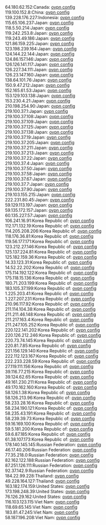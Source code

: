 64.180.62.152:Canada: [ovpn config](vpn/64_180_62_152.ovpn)  
119.100.152.8:China: [ovpn config](vpn/119_100_152_8.ovpn)  
139.228.176.227:Indonesia: [ovpn config](vpn/139_228_176_227.ovpn)  
115.65.106.237:Japan: [ovpn config](vpn/115_65_106_237.ovpn)  
118.5.50.214:Japan: [ovpn config](vpn/118_5_50_214.ovpn)  
119.242.253.8:Japan: [ovpn config](vpn/119_242_253_8.ovpn)  
119.243.49.186:Japan: [ovpn config](vpn/119_243_49_186.ovpn)  
121.86.159.225:Japan: [ovpn config](vpn/121_86_159_225.ovpn)  
123.198.239.164:Japan: [ovpn config](vpn/123_198_239_164.ovpn)  
124.144.22.144:Japan: [ovpn config](vpn/124_144_22_144.ovpn)  
124.86.157.146:Japan: [ovpn config](vpn/124_86_157_146.ovpn)  
126.126.141.117:Japan: [ovpn config](vpn/126_126_141_117.ovpn)  
126.227.34.111:Japan: [ovpn config](vpn/126_227_34_111.ovpn)  
126.23.147.160:Japan: [ovpn config](vpn/126_23_147_160.ovpn)  
138.64.101.76:Japan: [ovpn config](vpn/138_64_101_76.ovpn)  
150.9.47.212:Japan: [ovpn config](vpn/150_9_47_212.ovpn)  
152.165.61.53:Japan: [ovpn config](vpn/152_165_61_53.ovpn)  
153.129.103.138:Japan: [ovpn config](vpn/153_129_103_138.ovpn)  
153.230.4.21:Japan: [ovpn config](vpn/153_230_4_21.ovpn)  
210.198.254.90:Japan: [ovpn config](vpn/210_198_254_90.ovpn)  
219.100.37.1:Japan: [ovpn config](vpn/219_100_37_1.ovpn)  
219.100.37.108:Japan: [ovpn config](vpn/219_100_37_108.ovpn)  
219.100.37.109:Japan: [ovpn config](vpn/219_100_37_109.ovpn)  
219.100.37.125:Japan: [ovpn config](vpn/219_100_37_125.ovpn)  
219.100.37.138:Japan: [ovpn config](vpn/219_100_37_138.ovpn)  
219.100.37.19:Japan: [ovpn config](vpn/219_100_37_19.ovpn)  
219.100.37.205:Japan: [ovpn config](vpn/219_100_37_205.ovpn)  
219.100.37.211:Japan: [ovpn config](vpn/219_100_37_211.ovpn)  
219.100.37.213:Japan: [ovpn config](vpn/219_100_37_213.ovpn)  
219.100.37.22:Japan: [ovpn config](vpn/219_100_37_22.ovpn)  
219.100.37.4:Japan: [ovpn config](vpn/219_100_37_4.ovpn)  
219.100.37.50:Japan: [ovpn config](vpn/219_100_37_50.ovpn)  
219.100.37.58:Japan: [ovpn config](vpn/219_100_37_58.ovpn)  
219.100.37.67:Japan: [ovpn config](vpn/219_100_37_67.ovpn)  
219.100.37.7:Japan: [ovpn config](vpn/219_100_37_7.ovpn)  
219.100.37.90:Japan: [ovpn config](vpn/219_100_37_90.ovpn)  
219.103.155.215:Japan: [ovpn config](vpn/219_103_155_215.ovpn)  
222.231.80.45:Japan: [ovpn config](vpn/222_231_80_45.ovpn)  
59.129.113.197:Japan: [ovpn config](vpn/59_129_113_197.ovpn)  
59.135.172.157:Japan: [ovpn config](vpn/59_135_172_157.ovpn)  
60.135.227.57:Japan: [ovpn config](vpn/60_135_227_57.ovpn)  
106.241.16.91:Korea Republic of: [ovpn config](vpn/106_241_16_91.ovpn)  
112.171.132.19:Korea Republic of: [ovpn config](vpn/112_171_132_19.ovpn)  
114.205.208.206:Korea Republic of: [ovpn config](vpn/114_205_208_206.ovpn)  
118.176.36.81:Korea Republic of: [ovpn config](vpn/118_176_36_81.ovpn)  
119.56.177.171:Korea Republic of: [ovpn config](vpn/119_56_177_171.ovpn)  
123.212.27.146:Korea Republic of: [ovpn config](vpn/123_212_27_146.ovpn)  
125.137.224.81:Korea Republic of: [ovpn config](vpn/125_137_224_81.ovpn)  
125.182.159.36:Korea Republic of: [ovpn config](vpn/125_182_159_36.ovpn)  
14.33.123.31:Korea Republic of: [ovpn config](vpn/14_33_123_31.ovpn)  
14.52.22.202:Korea Republic of: [ovpn config](vpn/14_52_22_202.ovpn)  
175.114.192.122:Korea Republic of: [ovpn config](vpn/175_114_192_122.ovpn)  
175.118.15.136:Korea Republic of: [ovpn config](vpn/175_118_15_136.ovpn)  
180.71.203.199:Korea Republic of: [ovpn config](vpn/180_71_203_199.ovpn)  
183.105.37.199:Korea Republic of: [ovpn config](vpn/183_105_37_199.ovpn)  
1.225.203.41:Korea Republic of: [ovpn config](vpn/1_225_203_41.ovpn)  
1.227.207.231:Korea Republic of: [ovpn config](vpn/1_227_207_231.ovpn)  
210.96.117.92:Korea Republic of: [ovpn config](vpn/210_96_117_92.ovpn)  
211.114.104.38:Korea Republic of: [ovpn config](vpn/211_114_104_38.ovpn)  
211.211.46.148:Korea Republic of: [ovpn config](vpn/211_211_46_148.ovpn)  
211.217.163.4:Korea Republic of: [ovpn config](vpn/211_217_163_4.ovpn)  
211.247.105.252:Korea Republic of: [ovpn config](vpn/211_247_105_252.ovpn)  
220.122.141.202:Korea Republic of: [ovpn config](vpn/220_122_141_202.ovpn)  
220.126.212.246:Korea Republic of: [ovpn config](vpn/220_126_212_246.ovpn)  
220.73.74.145:Korea Republic of: [ovpn config](vpn/220_73_74_145.ovpn)  
220.81.7.85:Korea Republic of: [ovpn config](vpn/220_81_7_85.ovpn)  
221.156.129.140:Korea Republic of: [ovpn config](vpn/221_156_129_140.ovpn)  
222.112.123.167:Korea Republic of: [ovpn config](vpn/222_112_123_167.ovpn)  
222.233.228.59:Korea Republic of: [ovpn config](vpn/222_233_228_59.ovpn)  
27.119.111.156:Korea Republic of: [ovpn config](vpn/27_119_111_156.ovpn)  
39.116.77.215:Korea Republic of: [ovpn config](vpn/39_116_77_215.ovpn)  
39.124.62.65:Korea Republic of: [ovpn config](vpn/39_124_62_65.ovpn)  
49.161.230.211:Korea Republic of: [ovpn config](vpn/49_161_230_211.ovpn)  
49.170.162.160:Korea Republic of: [ovpn config](vpn/49_170_162_160.ovpn)  
58.126.1.38:Korea Republic of: [ovpn config](vpn/58_126_1_38.ovpn)  
58.126.213.96:Korea Republic of: [ovpn config](vpn/58_126_213_96.ovpn)  
58.233.28.16:Korea Republic of: [ovpn config](vpn/58_233_28_16.ovpn)  
58.234.190.121:Korea Republic of: [ovpn config](vpn/58_234_190_121.ovpn)  
58.235.43.191:Korea Republic of: [ovpn config](vpn/58_235_43_191.ovpn)  
58.239.39.73:Korea Republic of: [ovpn config](vpn/58_239_39_73.ovpn)  
59.16.169.100:Korea Republic of: [ovpn config](vpn/59_16_169_100.ovpn)  
59.5.181.200:Korea Republic of: [ovpn config](vpn/59_5_181_200.ovpn)  
59.6.87.185:Korea Republic of: [ovpn config](vpn/59_6_87_185.ovpn)  
61.38.107.173:Korea Republic of: [ovpn config](vpn/61_38_107_173.ovpn)  
178.140.145.145:Russian Federation: [ovpn config](vpn/178_140_145_145.ovpn)  
46.17.40.206:Russian Federation: [ovpn config](vpn/46_17_40_206.ovpn)  
77.35.218.0:Russian Federation: [ovpn config](vpn/77_35_218_0.ovpn)  
82.162.122.188:Russian Federation: [ovpn config](vpn/82_162_122_188.ovpn)  
87.251.126.111:Russian Federation: [ovpn config](vpn/87_251_126_111.ovpn)  
92.37.142.9:Russian Federation: [ovpn config](vpn/92_37_142_9.ovpn)  
184.22.99.228:Thailand: [ovpn config](vpn/184_22_99_228.ovpn)  
49.228.164.127:Thailand: [ovpn config](vpn/49_228_164_127.ovpn)  
163.182.174.159:United States: [ovpn config](vpn/163_182_174_159.ovpn)  
173.198.248.39:United States: [ovpn config](vpn/173_198_248_39.ovpn)  
76.126.29.162:United States: [ovpn config](vpn/76_126_29_162.ovpn)  
116.103.123.115:Viet Nam: [ovpn config](vpn/116_103_123_115.ovpn)  
118.69.65.145:Viet Nam: [ovpn config](vpn/118_69_65_145.ovpn)  
183.81.47.245:Viet Nam: [ovpn config](vpn/183_81_47_245.ovpn)  
58.187.196.208:Viet Nam: [ovpn config](vpn/58_187_196_208.ovpn)  
